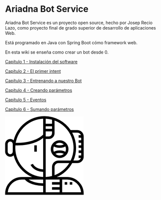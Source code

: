 # Ariadna Bot Service

Ariadna Bot Service es un proyecto open source, hecho por Josep Recio Lazo, como proyecto final de grado superior de desarrollo de aplicaciones Web.

Está programado en Java con Spring Boot cómo framework web.

En esta wiki se enseña como crear un bot desde 0.

[Capítulo 1 - Instalación del software](https://github.com/joseprecio97/ariadna_bot_service/wiki/Cap%C3%ADtulo-1---Instalaci%C3%B3n-del-software)

[Capítulo 2 - El primer intent](https://github.com/joseprecio97/ariadna_bot_service/wiki/Cap%C3%ADtulo-2---El-primer-intent)

[Capítulo 3 - Entrenando a nuestro Bot](https://github.com/joseprecio97/ariadna_bot_service/wiki/Cap%C3%ADtulo-3-Entrenando-a-nuestro-bot)

[Capítulo 4 - Creando parámetros](https://github.com/joseprecio97/ariadna_bot_service/wiki/Cap%C3%ADtulo-4-Creando-par%C3%A1metros)

[Capítulo 5 - Eventos](https://github.com/joseprecio97/ariadna_bot_service/wiki/Cap%C3%ADtulo-5---Eventos)

[Capítulo 6 - Sumando parámetros](https://github.com/joseprecio97/ariadna_bot_service/wiki/Cap%C3%ADtulo-6---Sumando-par%C3%A1metros)

![Ariadna Bot Service](https://github.com/joseprecio97/ariadna_bot_service/blob/master/wiki_images/logo.png)